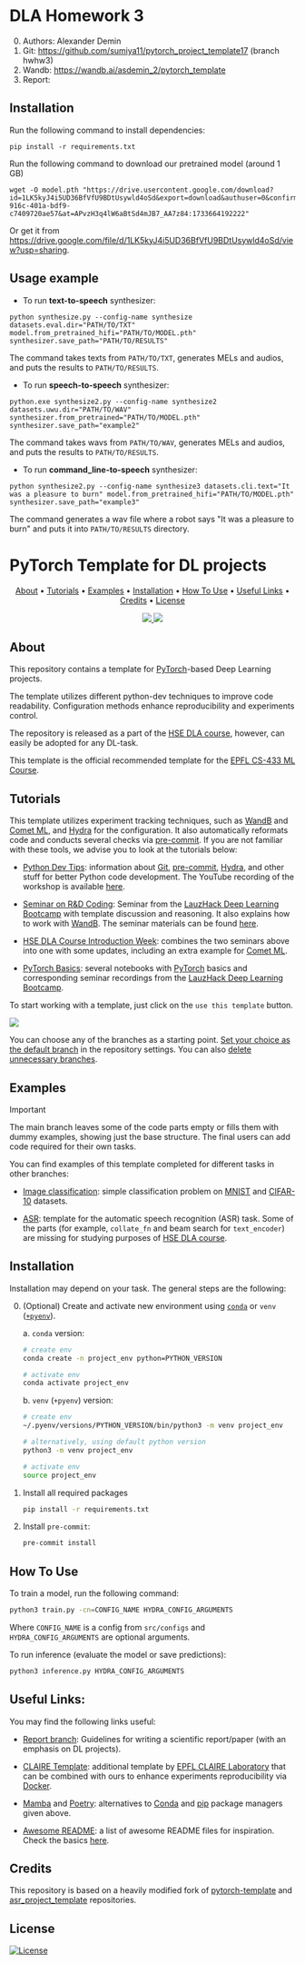 # DLA Homework 3

0. Authors: Alexander Demin
1. Git: https://github.com/sumiya11/pytorch_project_template17 (branch hwhw3)
2. Wandb: https://wandb.ai/asdemin_2/pytorch_template
3. Report: 

## Installation

Run the following command to install dependencies:

```
pip install -r requirements.txt
```

Run the following command to download our pretrained model (around 1 GB) 

```
wget -O model.pth "https://drive.usercontent.google.com/download?id=1LK5kyJ4i5UD36BfVfU9BDtUsywld4oSd&export=download&authuser=0&confirm=t&uuid=68f55b63-916c-401a-bdf9-c7409720ae57&at=APvzH3q4lW6aBtSd4mJB7_AA7z84:1733664192222"
```

Or get it from
https://drive.google.com/file/d/1LK5kyJ4i5UD36BfVfU9BDtUsywld4oSd/view?usp=sharing.

## Usage example

- To run **text-to-speech** synthesizer:

```
python synthesize.py --config-name synthesize datasets.eval.dir="PATH/TO/TXT" model.from_pretrained_hifi="PATH/TO/MODEL.pth" synthesizer.save_path="PATH/TO/RESULTS"
```

The command takes texts from `PATH/TO/TXT`, generates MELs and audios, and puts the results to `PATH/TO/RESULTS`. 

- To run **speech-to-speech** synthesizer:

```
python.exe synthesize2.py --config-name synthesize2 datasets.uwu.dir="PATH/TO/WAV" synthesizer.from_pretrained="PATH/TO/MODEL.pth" synthesizer.save_path="example2"
```

The command takes wavs from `PATH/TO/WAV`, generates MELs and audios, and puts the results to `PATH/TO/RESULTS`. 

- To run **command_line-to-speech** synthesizer:

```
python synthesize2.py --config-name synthesize3 datasets.cli.text="It was a pleasure to burn" model.from_pretrained_hifi="PATH/TO/MODEL.pth" synthesizer.save_path="example3"
```

The command generates a wav file where a robot says "It was a pleasure to burn" and puts it into `PATH/TO/RESULTS` directory. 

# PyTorch Template for DL projects

<p align="center">
  <a href="#about">About</a> •
  <a href="#tutorials">Tutorials</a> •
  <a href="#examples">Examples</a> •
  <a href="#installation">Installation</a> •
  <a href="#how-to-use">How To Use</a> •
  <a href="#useful-links">Useful Links</a> •
  <a href="#credits">Credits</a> •
  <a href="#license">License</a>
</p>

<p align="center">
<a href="https://github.com/Blinorot/pytorch_project_template/generate">
  <img src="https://img.shields.io/badge/use%20this-template-green?logo=github">
</a>
<a href="https://github.com/Blinorot/pytorch_project_template/blob/main/LICENSE">
   <img src=https://img.shields.io/badge/license-MIT-blue.svg>
</a>
</p>

## About

This repository contains a template for [PyTorch](https://pytorch.org/)-based Deep Learning projects.

The template utilizes different python-dev techniques to improve code readability. Configuration methods enhance reproducibility and experiments control.

The repository is released as a part of the [HSE DLA course](https://github.com/markovka17/dla), however, can easily be adopted for any DL-task.

This template is the official recommended template for the [EPFL CS-433 ML Course](https://www.epfl.ch/labs/mlo/machine-learning-cs-433/).

## Tutorials

This template utilizes experiment tracking techniques, such as [WandB](https://docs.wandb.ai/) and [Comet ML](https://www.comet.com/docs/v2/), and [Hydra](https://hydra.cc/docs/intro/) for the configuration. It also automatically reformats code and conducts several checks via [pre-commit](https://pre-commit.com/). If you are not familiar with these tools, we advise you to look at the tutorials below:

- [Python Dev Tips](https://github.com/ebezzam/python-dev-tips): information about [Git](https://git-scm.com/doc), [pre-commit](https://pre-commit.com/), [Hydra](https://hydra.cc/docs/intro/), and other stuff for better Python code development. The YouTube recording of the workshop is available [here](https://youtu.be/okxaTuBdDuY).

- [Seminar on R&D Coding](https://youtu.be/sEA-Js5ZHxU): Seminar from the [LauzHack Deep Learning Bootcamp](https://github.com/LauzHack/deep-learning-bootcamp/) with template discussion and reasoning. It also explains how to work with [WandB](https://docs.wandb.ai/). The seminar materials can be found [here](https://github.com/LauzHack/deep-learning-bootcamp/blob/main/day03/Seminar_WandB_and_Coding.ipynb).

- [HSE DLA Course Introduction Week](https://github.com/markovka17/dla/tree/2024/week01): combines the two seminars above into one with some updates, including an extra example for [Comet ML](https://www.comet.com/docs/v2/).

- [PyTorch Basics](https://github.com/markovka17/dla/tree/2024/week01/intro_to_pytorch): several notebooks with [PyTorch](https://pytorch.org/docs/stable/index.html) basics and corresponding seminar recordings from the [LauzHack Deep Learning Bootcamp](https://github.com/LauzHack/deep-learning-bootcamp/).

To start working with a template, just click on the `use this template` button.

<a href="https://github.com/Blinorot/pytorch_project_template/generate">
  <img src="https://img.shields.io/badge/use%20this-template-green?logo=github">
</a>

You can choose any of the branches as a starting point. [Set your choice as the default branch](https://docs.github.com/en/repositories/configuring-branches-and-merges-in-your-repository/managing-branches-in-your-repository/changing-the-default-branch) in the repository settings. You can also [delete unnecessary branches](https://docs.github.com/en/pull-requests/collaborating-with-pull-requests/proposing-changes-to-your-work-with-pull-requests/creating-and-deleting-branches-within-your-repository).

## Examples

> [!IMPORTANT]
> The main branch leaves some of the code parts empty or fills them with dummy examples, showing just the base structure. The final users can add code required for their own tasks.

You can find examples of this template completed for different tasks in other branches:

- [Image classification](https://github.com/Blinorot/pytorch_project_template/tree/example/image-classification): simple classification problem on [MNIST](https://yann.lecun.com/exdb/mnist/) and [CIFAR-10](https://www.cs.toronto.edu/~kriz/cifar.html) datasets.

- [ASR](https://github.com/Blinorot/pytorch_project_template/tree/example/asr): template for the automatic speech recognition (ASR) task. Some of the parts (for example, `collate_fn` and beam search for `text_encoder`) are missing for studying purposes of [HSE DLA course](https://github.com/markovka17/dla).

## Installation

Installation may depend on your task. The general steps are the following:

0. (Optional) Create and activate new environment using [`conda`](https://conda.io/projects/conda/en/latest/user-guide/getting-started.html) or `venv` ([`+pyenv`](https://github.com/pyenv/pyenv)).

   a. `conda` version:

   ```bash
   # create env
   conda create -n project_env python=PYTHON_VERSION

   # activate env
   conda activate project_env
   ```

   b. `venv` (`+pyenv`) version:

   ```bash
   # create env
   ~/.pyenv/versions/PYTHON_VERSION/bin/python3 -m venv project_env

   # alternatively, using default python version
   python3 -m venv project_env

   # activate env
   source project_env
   ```

1. Install all required packages

   ```bash
   pip install -r requirements.txt
   ```

2. Install `pre-commit`:
   ```bash
   pre-commit install
   ```

## How To Use

To train a model, run the following command:

```bash
python3 train.py -cn=CONFIG_NAME HYDRA_CONFIG_ARGUMENTS
```

Where `CONFIG_NAME` is a config from `src/configs` and `HYDRA_CONFIG_ARGUMENTS` are optional arguments.

To run inference (evaluate the model or save predictions):

```bash
python3 inference.py HYDRA_CONFIG_ARGUMENTS
```

## Useful Links:

You may find the following links useful:

- [Report branch](https://github.com/Blinorot/pytorch_project_template/tree/report): Guidelines for writing a scientific report/paper (with an emphasis on DL projects).

- [CLAIRE Template](https://github.com/CLAIRE-Labo/python-ml-research-template): additional template by [EPFL CLAIRE Laboratory](https://www.epfl.ch/labs/claire/) that can be combined with ours to enhance experiments reproducibility via [Docker](https://www.docker.com/).

- [Mamba](https://github.com/mamba-org/mamba) and [Poetry](https://python-poetry.org/): alternatives to [Conda](https://conda.io/projects/conda/en/latest/user-guide/getting-started.html) and [pip](https://pip.pypa.io/en/stable/installation/) package managers given above.

- [Awesome README](https://github.com/matiassingers/awesome-readme): a list of awesome README files for inspiration. Check the basics [here](https://github.com/PurpleBooth/a-good-readme-template).

## Credits

This repository is based on a heavily modified fork of [pytorch-template](https://github.com/victoresque/pytorch-template) and [asr_project_template](https://github.com/WrathOfGrapes/asr_project_template) repositories.

## License

[![License](https://img.shields.io/badge/license-MIT-blue.svg)](/LICENSE)
